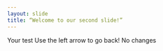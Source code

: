 ```yaml
---
layout: slide
title: “Welcome to our second slide!”
---
```

Your test
Use the left arrow to go back!
No changes
